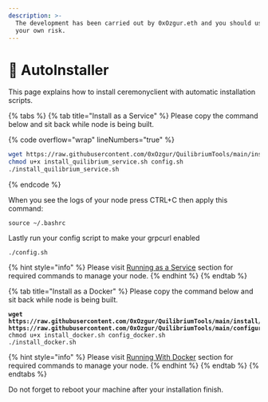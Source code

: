 ```yaml
---
description: >-
  The development has been carried out by 0xOzgur.eth and you should use it at
  your own risk.
---
```


# 🤖 AutoInstaller

This page explains how to install ceremonyclient with automatic installation scripts.&#x20;

{% tabs %}
{% tab title="Install as a Service" %}
Please copy the command below and sit back while node is being built.

{% code overflow="wrap" lineNumbers="true" %}
```bash
wget https://raw.githubusercontent.com/0xOzgur/QuilibriumTools/main/install/install_quilibrium_service.sh https://raw.githubusercontent.com/0xOzgur/QuilibriumTools/main/configuration/config.sh
chmod u+x install_quilibrium_service.sh config.sh
./install_quilibrium_service.sh
```
{% endcode %}

When you see the logs of your node press CTRL+C then apply this command:

```
source ~/.bashrc
```

Lastly run your config script to make your grpcurl enabled

```
./config.sh
```

{% hint style="info" %}
Please visit [Running as a Service](installation/installing-node/running-as-a-service.md) section for required commands to manage your node.
{% endhint %}
{% endtab %}

{% tab title="Install as a Docker" %}
Please copy the command below and sit back while node is being built.

<pre class="language-bash" data-overflow="wrap" data-line-numbers><code class="lang-bash"><strong>wget https://raw.githubusercontent.com/0xOzgur/QuilibriumTools/main/install/install_docker.sh https://raw.githubusercontent.com/0xOzgur/QuilibriumTools/main/configuration/config_docker.sh
</strong>chmod u+x install_docker.sh config_docker.sh
./install_docker.sh
</code></pre>

{% hint style="info" %}
Please visit [Running With Docker](installation/installing-node/running-with-docker.md) section for required commands to manage your node.
{% endhint %}
{% endtab %}
{% endtabs %}

Do not forget to reboot your machine after your installation finish.
